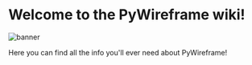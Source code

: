 # Welcome to the PyWireframe wiki!

![banner](https://i.imgur.com/jDUmId1.png)

Here you can find all the info you'll ever need about PyWireframe!

